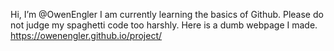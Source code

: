 Hi, I’m @OwenEngler
I am currently learning the basics of Github.
Please do not judge my spaghetti code too harshly.
Here is a dumb webpage I made.
https://owenengler.github.io/project/
